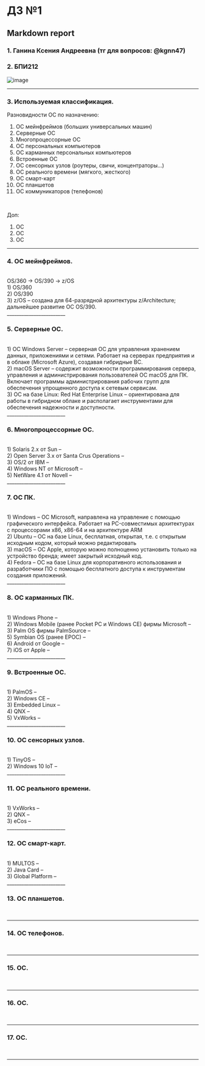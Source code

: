#  ДЗ №1 #
## Markdown report <br> ##

### 1. Ганина Ксения Андреевна (тг для вопросов: @kgnn47) <br> ###
### 2. БПИ212 <br> ###

![image](https://user-images.githubusercontent.com/114473740/213906106-56de505d-c8eb-4736-ba3d-6a0b9d1cd369.png)
________________________

### 3. Используемая классификация. <br> ###

Разновидности ОС по назначению:
1) ОС мейнфреймов (больших универсальных машин)
2) Серверные ОС
3) Многопроцессорные ОС
4) ОС персональных компьютеров
5) ОС карманных персональных компьютеров
6) Встроенные ОС
7) ОС сенсорных узлов (роутеры, свичи, концентраторы...)
8) ОС реального времени (мягкого, жесткого)
9) ОС смарт-карт
10) ОС планшетов
11) ОС коммуникаторов (телефонов)
<br>

Доп:
1) ОС 
2) ОС 
3) ОС 
________________________

### 4. ОС мейнфреймов. <br> ###
<br>
OS/360 -> OS/390 -> z/OS <br>
1) OS/360 <br>
2) OS/390 <br>
3) z/OS – создана для 64-разрядной архитектуры z/Architecture; дальнейшее развитие ОС OS/390. <br>
________________________

### 5. Серверные ОС. <br> ###
<br>
1) ОС Windows Server – серверная ОС для управления хранением данных, приложениями и сетями. Работает на серверах предприятия и в облаке (Microsoft Azure), создавая гибридные ВС. <br>
2) macOS Server – содержит возможности программирования сервера, управления и администрирования пользователей ОС macOS для ПК. Включает программы администрирования рабочих групп для обеспечения упрощенного доступа к сетевым сервисам. <br>
3) ОС на базе Linux: Red Hat Enterprise Linux – ориентирована для работы в гибридном облаке и располагает инструментами для обеспечения надежности и доступности. <br>
________________________

### 6. Многопроцессорные ОС. <br> ###
<br>
1) Solaris 2.x от Sun –  <br>
2) Open Server 3.x от Santa Crus Operations –  <br>
3) OS/2 от IBM –  <br>
4) Windows NT от Microsoft –  <br>
5) NetWare 4.1 от Novell –  <br>
________________________

### 7. ОС ПК. <br> ###
<br>
1) Windows – ОС Microsoft, направлена на управление с помощью графического интерфейса. Работает на PC-совместимых архитектурах с процессорами x86, x86-64 и на архитектуре ARM <br>
2) Ubuntu – ОС на базе Linux, бесплатная, открытая, т.е. с открытым исходным кодом, который можно редактировать <br>
3) macOS – ОС Apple, которую можно полноценно установить только на устройство бренда; имеет закрытый исходный код. <br>
4) Fedora – ОС на базе Linux для корпоративного использования и разработчики ПО с помощью бесплатного доступа к инструментам создания приложений. <br>
________________________

### 8. ОС карманных ПК. <br> ###
<br>
1) Windows Phone –  <br>
2) Windows Mobile (ранее Pocket PC и Windows CE) фирмы Microsoft –  <br>
3) Palm OS фирмы PalmSource –  <br>
5) Symbian OS (ранее EPOC) –  <br>
6) Android от Google –  <br>
7) iOS от Apple –  <br>
________________________

### 9. Встроенные ОС. <br> ###
<br>
1) PalmOS –  <br>
2) Windows СЕ –  <br>
3) Embedded Linux –  <br>
4) QNX –  <br>
5) VxWorks –  <br>
________________________

### 10. ОС сенсорных узлов. <br> ###
<br>
1) TinyOS –  <br>
2) Windows 10 IoT –  <br>
________________________

### 11. ОС реального времени. <br> ###
<br>
1) VxWorks –  <br>
2) QNX –  <br>
3) eCos –  <br>
________________________

### 12. ОС смарт-карт. <br> ###
<br>
1) MULTOS –  <br>
2) Java Card –  <br>
3) Global Platform –  <br>
________________________

### 13. ОС планшетов. <br> ###
<br>

________________________

### 14. ОС телефонов. <br> ###
<br>

________________________

### 15. ОС. <br> ###
<br>

________________________

### 16. ОС. <br> ###
<br>

________________________

### 17. ОС. <br> ###
<br>

________________________




